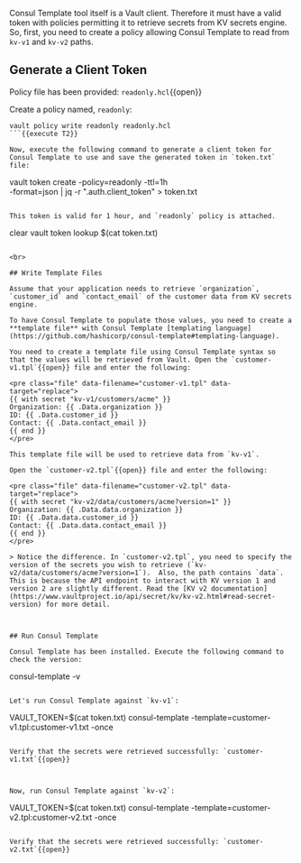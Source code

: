 Consul Template tool itself is a Vault client. Therefore it must have a valid token with policies permitting it to retrieve secrets from KV secrets engine. So, first, you need to create a policy allowing Consul Template to read from `kv-v1` and `kv-v2` paths.


## Generate a Client Token

Policy file has been provided: `readonly.hcl`{{open}}

Create a policy named, `readonly`:

```
vault policy write readonly readonly.hcl
```{{execute T2}}

Now, execute the following command to generate a client token for Consul Template to use and save the generated token in `token.txt` file:

```
vault token create -policy=readonly -ttl=1h \
      -format=json | jq -r ".auth.client_token" > token.txt
```{{execute T2}}

This token is valid for 1 hour, and `readonly` policy is attached.

```
clear
vault token lookup $(cat token.txt)
```{{execute T2}}

<br>

## Write Template Files

Assume that your application needs to retrieve `organization`, `customer_id` and `contact_email` of the customer data from KV secrets engine.

To have Consul Template to populate those values, you need to create a **template file** with Consul Template [templating language](https://github.com/hashicorp/consul-template#templating-language).

You need to create a template file using Consul Template syntax so that the values will be retrieved from Vault. Open the `customer-v1.tpl`{{open}} file and enter the following:

<pre class="file" data-filename="customer-v1.tpl" data-target="replace">
{{ with secret "kv-v1/customers/acme" }}
Organization: {{ .Data.organization }}
ID: {{ .Data.customer_id }}
Contact: {{ .Data.contact_email }}
{{ end }}
</pre>

This template file will be used to retrieve data from `kv-v1`.

Open the `customer-v2.tpl`{{open}} file and enter the following:

<pre class="file" data-filename="customer-v2.tpl" data-target="replace">
{{ with secret "kv-v2/data/customers/acme?version=1" }}
Organization: {{ .Data.data.organization }}
ID: {{ .Data.data.customer_id }}
Contact: {{ .Data.data.contact_email }}
{{ end }}
</pre>

> Notice the difference. In `customer-v2.tpl`, you need to specify the version of the secrets you wish to retrieve (`kv-v2/data/customers/acme?version=1`).  Also, the path contains `data`. This is because the API endpoint to interact with KV version 1 and version 2 are slightly different. Read the [KV v2 documentation](https://www.vaultproject.io/api/secret/kv/kv-v2.html#read-secret-version) for more detail.



## Run Consul Template

Consul Template has been installed. Execute the following command to check the version:

```
consul-template -v
```{{execute T2}}

Let's run Consul Template against `kv-v1`:

```
VAULT_TOKEN=$(cat token.txt) consul-template -template=customer-v1.tpl:customer-v1.txt -once
```{{execute T2}}

Verify that the secrets were retrieved successfully: `customer-v1.txt`{{open}}



Now, run Consul Template against `kv-v2`:

```
VAULT_TOKEN=$(cat token.txt) consul-template -template=customer-v2.tpl:customer-v2.txt -once
```{{execute T2}}

Verify that the secrets were retrieved successfully: `customer-v2.txt`{{open}}
